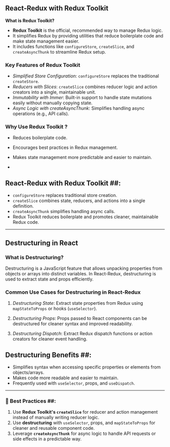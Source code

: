 ## React-Redux with Redux Toolkit ##

**What is Redux Toolkit?**
- **Redux Toolkit** is the official, recommended way to manage Redux logic.
- It simplifies Redux by providing utilities that reduce boilerplate code and make state management easier.
- It includes functions like `configureStore`, `createSlice`, and `createAsyncThunk` to streamline Redux setup.

### Key Features of Redux Toolkit ##
- *Simplified Store Configuration*: `configureStore` replaces the traditional `createStore`.
- *Reducers with Slices*: `createSlice` combines reducer logic and action creators into a single, maintainable unit.
- *Immutability with Immer*: Built-in support to handle state mutations easily without manually copying state.
- *Async Logic with createAsyncThunk*: Simplifies handling async operations (e.g., API calls).

### Why Use Redux Toolkit ?
- Reduces boilerplate code.
- Encourages best practices in Redux management.
- Makes state management more predictable and easier to maintain.

-   
## React-Redux with Redux Toolkit ##:
- `configureStore` replaces traditional store creation.
- `createSlice` combines state, reducers, and actions into a single definition.
- `createAsyncThunk` simplifies handling async calls.
- Redux Toolkit reduces boilerplate and promotes cleaner, maintainable Redux code.

---------------------------------------------------------------------------------------------------------------------------------------------------------------------------------------------------

## Destructuring in React ##

### **What is Destructuring?**
Destructuring is a JavaScript feature that allows unpacking properties from objects or arrays into distinct variables. In React-Redux, destructuring is used to extract state and props efficiently.

### Common Use Cases for Destructuring in React-Redux
1. *Destructuring State*:
   Extract state properties from Redux using `mapStateToProps` or hooks (`useSelector`).

2. *Destructuring Props*:
   Props passed to React components can be destructured for cleaner syntax and improved readability.

3. *Destructuring Dispatch*:
   Extract Redux dispatch functions or action creators for cleaner event handling.

## Destructuring Benefits ##:
- Simplifies syntax when accessing specific properties or elements from objects/arrays.
- Makes code more readable and easier to maintain.
- Frequently used with `useSelector`, props, and `useDispatch`.

-----------------------------------------------------------------------------------------------------------------------------------------------------------------------------------------------------

### 🔑 Best Practices ##:
1. Use **Redux Toolkit's `createSlice`** for reducer and action management instead of manually writing reducer logic.
2. Use **destructuring** with `useSelector`, props, and `mapStateToProps` for cleaner and reusable component code.
3. Leverage **`createAsyncThunk`** for async logic to handle API requests or side effects in a predictable way.
